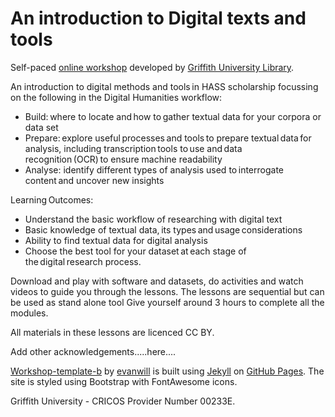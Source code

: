 # An introduction to Digital texts and tools
Self-paced [online workshop](https://griffithunilibrary.github.io/...../) developed by [Griffith University Library](https://www.griffith.edu.au/library).

An introduction to digital methods and tools in HASS scholarship focussing on the following in the Digital Humanities workflow:  
- Build: where to locate and how to gather textual data for your corpora or data set   
- Prepare: explore useful processes and tools to prepare textual data for analysis, including transcription tools to use and data recognition (OCR) to ensure machine readability  
- Analyse: identify different types of analysis used to interrogate content and uncover new insights

Learning Outcomes:  
- Understand the basic workflow of researching with digital text  
- Basic knowledge of textual data, its types and usage considerations   
- Ability to find textual data for digital analysis  
- Choose the best tool for your dataset at each stage of the digital research process.  
    
Download and play with software and datasets, do activities and watch videos to guide you through the lessons. The lessons are sequential but can be used as stand alone tool
Give yourself around 3 hours to complete all the modules.

All materials in these lessons are licenced CC BY.

Add other acknowledgements.....here....

[Workshop-template-b](https://github.com/evanwill/workshop-template-b) by [evanwill](https://github.com/evanwill) is built using [Jekyll](https://jekyllrb.com/) on [GitHub Pages](https://pages.github.com/). The site is styled using Bootstrap with FontAwesome icons.

Griffith University - CRICOS Provider Number 00233E.
